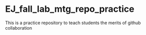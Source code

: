 # EJ_fall_lab_mtg_repo_practice
This is a practice repository to teach students the merits of github collaboration
